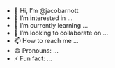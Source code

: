 - 👋 Hi, I’m @jacobarnott
- 👀 I’m interested in ...
- 🌱 I’m currently learning ...
- 💞️ I’m looking to collaborate on ...
- 📫 How to reach me ...
- 😄 Pronouns: ...
- ⚡ Fun fact: ...

<!---
jacobarnott/jacobarnott is a ✨ special ✨ repository because its `README.md` (this file) appears on your GitHub profile.
You can click the Preview link to take a look at your changes.
--->

